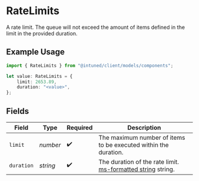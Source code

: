 # RateLimits

A rate limit. The queue will not exceed the amount of items defined in the limit in the provided duration.

## Example Usage

```typescript
import { RateLimits } from "@intuned/client/models/components";

let value: RateLimits = {
    limit: 2653.89,
    duration: "<value>",
};
```

## Fields

| Field                                                                                       | Type                                                                                        | Required                                                                                    | Description                                                                                 |
| ------------------------------------------------------------------------------------------- | ------------------------------------------------------------------------------------------- | ------------------------------------------------------------------------------------------- | ------------------------------------------------------------------------------------------- |
| `limit`                                                                                     | *number*                                                                                    | :heavy_check_mark:                                                                          | The maximum number of items to be executed within the duration.                             |
| `duration`                                                                                  | *string*                                                                                    | :heavy_check_mark:                                                                          | The duration of the rate limit. [ms-formatted string](https://github.com/vercel/ms) string. |